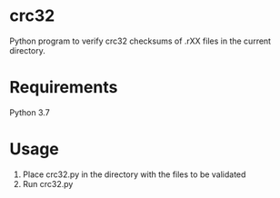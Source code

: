 # crc32
Python program to verify crc32 checksums of .rXX files in the current directory.

# Requirements
Python 3.7

# Usage
1) Place crc32.py in the directory with the files to be validated
2) Run crc32.py
